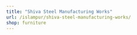 ```yaml
---
title: "Shiva Steel Manufacturing Works"
url: /islampur/shiva-steel-manufacturing-works/
shop: furniture
---
```

